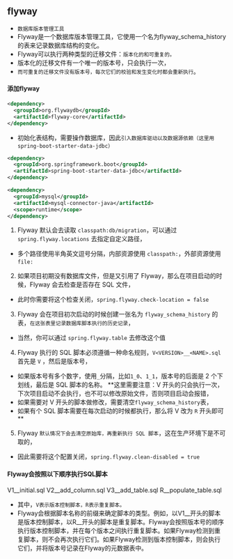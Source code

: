 ## flyway
* `数据库版本管理工具`
* Flyway是一个数据库版本管理工具，它使用一个名为flyway_schema_history的表来记录数据库结构的变化。
* Flyway可以执行两种类型的迁移文件：`版本化的和可重复的。`
* 版本化的迁移文件有一个唯一的版本号，只会执行一次，
* `而可重复的迁移文件没有版本号，每次它们的校验和发生变化时都会重新执行`。

#### 添加flyway
```xml
<dependency>
  <groupId>org.flywaydb</groupId>
  <artifactId>flyway-core</artifactId>
</dependency>
```
- 初始化表结构，需要操作数据库，因此`引入数据库驱动以及数据源依赖（这里用 spring-boot-starter-data-jdbc）`

```xml
<dependency>
  <groupId>org.springframework.boot</groupId>
  <artifactId>spring-boot-starter-data-jdbc</artifactId>
</dependency>

<dependency>
  <groupId>mysql</groupId>
  <artifactId>mysql-connector-java</artifactId>
  <scope>runtime</scope>
</dependency>
```

1. Flyway 默认会去读取 `classpath:db/migration`，可以通过 `spring.flyway.locations` 去指定自定义路径，
* 多个路径使用半角英文逗号分隔，内部资源使用 `classpath:`，外部资源使用 `file:`
2. 如果项目初期没有数据库文件，但是又引用了 Flyway，那么在项目启动的时候，Flyway 会去检查是否存在 SQL 文件，
* 此时你需要将这个检查关闭，`spring.flyway.check-location = false`
3. Flyway 会在项目初次启动的时候创建一张名为 `flyway_schema_history` 的表，`在这张表里记录数据库脚本执行的历史记录`，
* 当然，你可以通过 `spring.flyway.table` 去修改这个值
4. Flyway 执行的 SQL 脚本必须遵循一种命名规则，`V<VERSION>__<NAME>.sql` 首先是 `V` ，然后是版本号，
* 如果版本号有多个数字，使用`_`分隔，比如`1_0`、`1_1`，版本号的后面是 2 个下划线，最后是 SQL 脚本的名称。
**这里需要注意：V 开头的只会执行一次，下次项目启动不会执行，也不可以修改原始文件，否则项目启动会报错，
* 如果需要对 V 开头的脚本做修改，需要清空`flyway_schema_history`表，
* 如果有个 SQL 脚本需要在每次启动的时候都执行，那么将 V 改为 `R` 开头即可**
5. Flyway `默认情况下会去清空原始库，再重新执行 SQL 脚本`，这在生产环境下是不可取的，
* 因此需要将这个配置关闭，`spring.flyway.clean-disabled = true`

#### Flyway会按照以下顺序执行SQL脚本
V1__initial.sql
V2__add_column.sql
V3__add_table.sql
R__populate_table.sql
* 其中，`V表示版本控制脚本，R表示重复脚本。`
* Flyway会根据脚本名称的前缀来确定脚本的类型。例如，以V1__开头的脚本是版本控制脚本，以R__开头的脚本是重复脚本。Flyway会按照版本号的顺序执行版本控制脚本，并在每个版本之间执行重复脚本。如果Flyway检测到重复脚本，则不会再次执行它们。如果Flyway检测到版本控制脚本，则会执行它们，并将版本号记录在Flyway的元数据表中。










